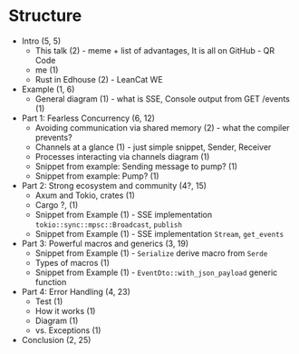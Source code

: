 # Structure

* Intro (5, 5)
  * This talk (2) - meme + list of advantages, It is all on GitHub - QR Code
  * me (1)
  * Rust in Edhouse (2) - LeanCat WE
* Example (1, 6)
  * General diagram (1) - what is SSE, Console output from GET /events (1)
* Part 1: Fearless Concurrency (6, 12)
  * Avoiding communication via shared memory (2) - what the compiler prevents?
  * Channels at a glance (1) - just simple snippet, Sender, Receiver
  * Processes interacting via channels diagram (1)
  * Snippet from example: Sending message to pump? (1)
  * Snippet from example: Pump? (1)
* Part 2: Strong ecosystem and community (4?, 15)
  * Axum and Tokio, crates (1)
  * Cargo ?, (1)
  * Snippet from Example (1) - SSE implementation `tokio::sync::mpsc::Broadcast`, `publish`
  * Snippet from Example (1) - SSE implementation `Stream`, `get_events`
* Part 3: Powerful macros and generics (3, 19)
  * Snippet from Example (1) - `Serialize` derive macro from `Serde`
  * Types of macros (1)
  * Snippet from Example (1) - `EventDto::with_json_payload` generic function
* Part 4: Error Handling (4, 23)
  * Test (1)
  * How it works (1)
  * Diagram (1)
  * vs. Exceptions (1)
* Conclusion (2, 25)
